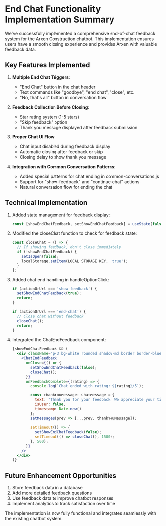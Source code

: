 # End Chat Functionality Implementation Summary

We've successfully implemented a comprehensive end-of-chat feedback system for the Arxen Construction chatbot. This implementation ensures users have a smooth closing experience and provides Arxen with valuable feedback data.

## Key Features Implemented

1. **Multiple End Chat Triggers**:
   - "End Chat" button in the chat header
   - Text commands like "goodbye", "end chat", "close", etc.
   - "No, that's all" button in conversation flow

2. **Feedback Collection Before Closing**:
   - Star rating system (1-5 stars)
   - "Skip feedback" option
   - Thank you message displayed after feedback submission

3. **Proper Chat UI Flow**:
   - Chat input disabled during feedback display
   - Automatic closing after feedback or skip
   - Closing delay to show thank you message

4. **Integration with Common Conversation Patterns**:
   - Added special patterns for chat ending in common-conversations.js
   - Support for "show-feedback" and "continue-chat" actions
   - Natural conversation flow for ending the chat

## Technical Implementation

1. Added state management for feedback display:
   ```typescript
   const [showEndChatFeedback, setShowEndChatFeedback] = useState(false);
   ```

2. Modified the closeChat function to check for feedback state:
   ```typescript
   const closeChat = () => {
     // If showing feedback, don't close immediately
     if (!showEndChatFeedback) {
       setIsOpen(false);
       localStorage.setItem(LOCAL_STORAGE_KEY, 'true');
     }
   };
   ```

3. Added chat end handling in handleOptionClick:
   ```typescript
   if (actionOrUrl === 'show-feedback') {
     setShowEndChatFeedback(true);
     return;
   }
   
   if (actionOrUrl === 'end-chat') {
     // Close chat without feedback
     closeChat();
     return;
   }
   ```

4. Integrated the ChatEndFeedback component:
   ```jsx
   {showEndChatFeedback && (
     <div className="p-3 bg-white rounded shadow-md border border-blue-100 mt-4">
       <ChatEndFeedback 
         onClose={() => {
           setShowEndChatFeedback(false);
           closeChat();
         }}
         onFeedbackComplete={(rating) => {
           console.log(`Chat ended with rating: ${rating}/5`);
           
           const thankYouMessage: ChatMessage = {
             text: "Thank you for your feedback! We appreciate your time and look forward to serving you again soon.",
             isUser: false,
             timestamp: Date.now()
           };
           setMessages(prev => [...prev, thankYouMessage]);
           
           setTimeout(() => {
             setShowEndChatFeedback(false);
             setTimeout(() => closeChat(), 1500);
           }, 500);
         }}
       />
     </div>
   )}
   ```

## Future Enhancement Opportunities

1. Store feedback data in a database
2. Add more detailed feedback questions
3. Use feedback data to improve chatbot responses
4. Implement analytics to track satisfaction over time

The implementation is now fully functional and integrates seamlessly with the existing chatbot system. 